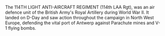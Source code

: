 The 114TH LIGHT ANTI-AIRCRAFT REGIMENT (114th LAA Rgt), was an air defence unit of the British Army's Royal Artillery during World War II. It landed on D-Day and saw action throughout the campaign in North West Europe, defending the vital port of Antwerp against Parachute mines and V-1 flying bombs.
